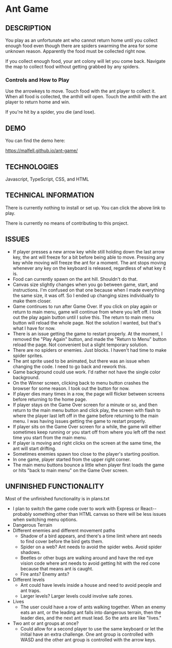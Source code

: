# Ant Game

## DESCRIPTION
You play as an unfortunate ant who cannot return home until you collect enough food even though there are spiders swarming the area for some unknown reason. Apparently the food must be collected right now.

If you collect enough food, your ant colony will let you come back. 
Navigate the map to collect food without getting grabbed by any spiders.

### Controls and How to Play
Use the arrowkeys to move. 
Touch food with the ant player to collect it. 
When all food is collected, the anthill will open. 
Touch the anthill with the ant player to return home and win.

If you're hit by a spider, you die (and lose).

## DEMO
You can find the demo here: 

https://malfell.github.io/ant-game/

## TECHNOLOGIES
Javascript, TypeScript, CSS, and HTML

## TECHNICAL INFORMATION
There is currently nothing to install or set up. You can click the above link to play.

There is currently no means of contributing to this project.

## ISSUES
* If player presses a new arrow key while still holding down the last arrow key, the ant will freeze for a bit before being able to move. Pressing any key while moving will freeze the ant for a moment. The ant stops moving whenever any key on the keyboard is released, regardless of what key it is.
* Food can currently spawn on the ant hill. Shouldn't do that. 
* Canvas size slightly changes when you go between game, start, and instructions. I'm confused on that one because when I made everything the same size, it was off. So I ended up changing sizes individually to make them closer. 
* Game continues to run after Game Over. If you click on play again or return to main menu, game will continue from where you left off. I took out the play again button until I solve this. The return to main menu button will reload the whole page. Not the solution I wanted, but that's what I have for now.  
* There is an issue getting the game to restart properly. At the moment, I removed the "Play Again" button, and made the "Return to Menu" button reload the page. Not convenient but a slight temporary solution.
* There are no spiders or enemies. Just blocks. I haven't had time to make spider sprites.
* The ant sprite used to be animated, but there was an issue when changing the code. I need to go back and rework this.
* Game background could use work. I'd rather not have the single color background. 
* On the Winner screen, clicking back to menu button crashes the browser for some reason. I took out the button for now. 
* If player dies many times in a row, the page will flicker between screens before returning to the home page. 
* If player stays on the Game Over screen for a minute or so, and then return to the main menu button and click play, the screen with flash to where the player last left off in the game before returning to the main menu. I was having issues getting the game to restart properly. 
* If player sits on the Game Over screen for a while, the game will either sometimes keep running or you start off from where you left off the next time you start from the main menu.
* If player is moving and right clicks on the screen at the same time, the ant will start drifting. 
* Sometimes enemies spawn too close to the player's starting position.
* In one game, player started from the upper right corner.
* The main menu buttons bounce a little when player first loads the game or hits "back to main menu" on the Game Over screen.

## UNFINISHED FUNCTIONALITY
Most of the unfinished functionality is in plans.txt 
* I plan to switch the game code over to work with Express or React--probably something other than HTML canvas so there will be less issues when switching menu options.
* Dangerous Terrain
* Different enemies and different movement paths
    * Shadow of a bird appears, and there's a time limit where ant needs to find
    cover before the bird gets them.
    * Spider on a web? Ant needs to avoid the spider webs. Avoid spider shadows.
    * Beetles or other bugs are walking around and have the red eye vision code where ant needs to avoid getting hit with the red cone because that means ant is caught.
    * Fire ants? Enemy ants?
* Different levels
    * Ant could have levels inside a house and need to avoid people and ant traps.
    * Larger levels? Larger levels could involve safe zones. 
* Lives
    * The user could have a row of ants walking together. When an enemy eats an ant, or the leading ant falls into dangerous terrain, then the leader dies, and the next ant must lead. So the ants are like "lives."
* Two ant or ant groups at once?
    * Could allow for a second player to use the same keyboard or let the initial have an extra challenge. One ant group is controlled with WASD and the other ant group is controlled with the arrow keys. 

